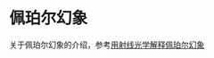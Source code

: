 # 佩珀尔幻象

关于佩珀尔幻象的介绍，参考[用射线光学解释佩珀尔幻象](http://cn.comsol.com/blogs/explaining-the-peppers-ghost-illusion-with-ray-optics/)

